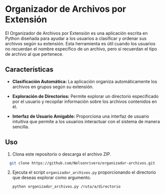 # Organizador de Archivos por Extensión

El Organizador de Archivos por Extensión es una aplicación escrita en Python diseñada para ayudar a los usuarios a clasificar y ordenar sus archivos según su extensión. Esta herramienta es útil cuando los usuarios no recuerdan el nombre específico de un archivo, pero sí recuerdan el tipo de archivo al que pertenece.

## Características

- **Clasificación Automática:** La aplicación organiza automáticamente los archivos en grupos según su extensión.
  
- **Exploración de Directorios:** Permite explorar un directorio especificado por el usuario y recopilar información sobre los archivos contenidos en él.

- **Interfaz de Usuario Amigable:** Proporciona una interfaz de usuario intuitiva que permite a los usuarios interactuar con el sistema de manera sencilla.


## Uso

1. Clona este repositorio o descarga el archivo ZIP.
 ```bash
   git clone https://github.com/Nelsonrivero/organizador-archivos.git
```
2. Ejecuta el script `organizador_archivos.py` proporcionando el directorio que deseas explorar como argumento.

   ```bash
   python organizador_archivos.py /ruta/a/directorio

